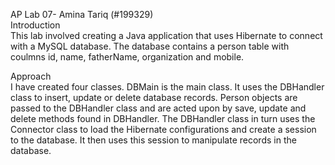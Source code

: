 AP Lab 07-
Amina Tariq (#199329)  
Introduction    
This lab involved creating a Java application that uses Hibernate to connect with a MySQL database. The database contains a person table with coulmns id, name, fatherName, organization and mobile.    

Approach    
I have created four classes. DBMain is the main class. It uses the DBHandler class to insert, update or delete database records. Person objects are passed to the DBHandler class and are acted upon by  save, update and delete methods found in DBHandler. The DBHandler class in turn uses the Connector class to load the Hibernate configurations and create a session to the database. It then uses this session to  manipulate records in the database. 

